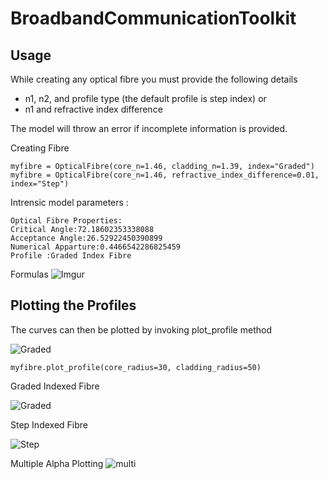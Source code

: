 # BroadbandCommunicationToolkit 

## Usage 
While creating any optical fibre you must provide the following details 
- n1, n2, and profile type (the default profile is step index)
or 
- n1 and refractive index difference

The model will throw an error if incomplete information is provided. 

Creating Fibre
```
myfibre = OpticalFibre(core_n=1.46, cladding_n=1.39, index="Graded")
myfibre = OpticalFibre(core_n=1.46, refractive_index_difference=0.01, index="Step")
```


Intrensic model parameters :

```
Optical Fibre Properties:
Critical Angle:72.18602353338088
Acceptance Angle:26.52922450390899
Numerical Apparture:0.4466542286825459
Profile :Graded Index Fibre
```

Formulas
![Imgur](https://i.ibb.co/34Hym0K/Screenshot-2020-03-02-at-1-24-54-AM.png)

## Plotting the Profiles

The curves can then be plotted by invoking plot_profile method

![Graded](https://www.its.bldrdoc.gov/fs-1037/equats/37c_30.gif)

`myfibre.plot_profile(core_radius=30, cladding_radius=50)`

Graded Indexed Fibre

![Graded](https://i.ibb.co/q7CygnF/Screenshot-2020-03-02-at-1-32-51-AM.png)

Step Indexed Fibre

![Step](https://i.ibb.co/zr3H66j/Screenshot-2020-03-02-at-1-32-36-AM.png)


Multiple Alpha Plotting
![multi](https://i.ibb.co/h2JMgf4/Screenshot-2020-03-02-at-11-44-36-AM.png)
